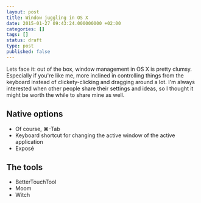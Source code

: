 ```yaml
---
layout: post
title: Window juggling in OS X
date: 2015-01-27 09:43:24.000000000 +02:00
categories: []
tags: []
status: draft
type: post
published: false
---
```


Lets face it: out of the box, window management in OS X is pretty clumsy. Especially if you're like me, more inclined in controlling things from the keyboard instead of clickety-clicking and dragging around a lot. I'm always interested when other people share their settings and ideas, so I thought it might be worth the while to share mine as well.

## Native options

- Of course, ⌘-Tab
- Keyboard shortcut for changing the active window of the active application
- Exposé

## The tools

- BetterTouchTool
- Moom
- Witch


